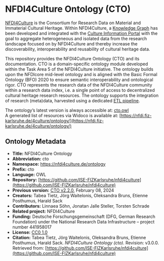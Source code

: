 # NFDI4Culture Ontology (CTO)

[NFDI4Culture](https://nfdi4culture.de/) is the Consortium for Research Data on Material and Immaterial Cultural Heritage. Within NFDI4Culture, a [Knowledge Graph](https://nfdi4culture.de/resources/knowledge-graph.html) has been developed and integrated with the [Culture Information Portal](https://nfdi4culture.de/) with the goal to aggregate heterogeneous and isolated data from the research landscape focused on by NFDI4Culture and thereby increase the discoverability, interoperability and reusability of cultural heritage data. 

This repository provides the NFDI4Culture Ontology (CTO) and its documentation. CTO is a domain-specific ontology module developed within the Task Area 5 of the NFDI4Culture initiative. The ontology builds upon the NFDIcore mid-level ontology and is aligned with the Basic Formal Ontology (BFO) 2020 to ensure semantic interoperability and ontological rigor.
CTO represents the research data of the NFDI4Culture community within a research data index, i.e. a single point of access to decentralized cultural heritage research resources. The ontology supports the integration of research (meta)data, harvested using a dedicated [ETL pipeline](https://nfdi4culture.de/id/E5877). 

The ontology’s latest version is always accessible at: [cto.owl](https://github.com/ISE-FIZKarlsruhe/nfdi4culture/blob/main/cto.owl)  
A generated list of resources via Widoco is available at: [https://nfdi.fiz-karlsruhe.de/4culture/ontology/](https://nfdi.fiz-karlsruhe.de/4culture/ontology/) 

## Ontology Metadata

- **Title:** NFDI4Culture Ontology
- **Abbreviation:** cto
- **Namespace:** https://nfdi4culture.de/ontology
- **Prefix:** cto
- **Language:** OWL
- **Repository:** [https://github.com/ISE-FIZKarlsruhe/nfdi4culture](https://github.com/ISE-FIZKarlsruhe/nfdi4culture)
- **Previous version:** [CTO v2.2.0](https://gitlab.rlp.net/adwmainz/nfdi4culture/knowledge-graph/culture-ontology/tree/v2.0), February 08, 2024
- **Creators:** Tabea Tietz, Jörg Waitelonis, Oleksandra Bruns, Etienne Posthumus, Harald Sack
- **Contributors:** Linnaea Söhn, Jonatan Jalle Steller, Torsten Schrade
- **Related project:** NFDI4Culture
- **Funding:** Deutsche Forschungsgemeinschaft (DFG, German Research Foundation) under the National Research Data Infrastructure – project number 441958017
- **License:** [CC0 1.0](https://creativecommons.org/publicdomain/zero/1.0/)
- **Citation:** Tabea Tietz, Jörg Waitelonis, Oleksandra Bruns, Etienne Posthumus, Harald Sack. *NFDI4Culture Ontology (cto)*. Revision: v3.0.0. Retrieved from: [https://github.com/ISE-FIZKarlsruhe/nfdi4culture](https://github.com/ISE-FIZKarlsruhe/nfdi4culture)


